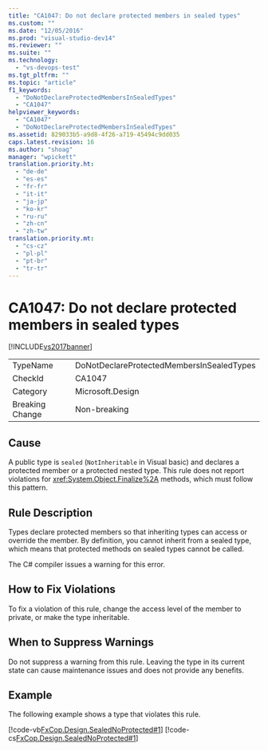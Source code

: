 ```yaml
---
title: "CA1047: Do not declare protected members in sealed types"
ms.custom: ""
ms.date: "12/05/2016"
ms.prod: "visual-studio-dev14"
ms.reviewer: ""
ms.suite: ""
ms.technology: 
  - "vs-devops-test"
ms.tgt_pltfrm: ""
ms.topic: "article"
f1_keywords: 
  - "DoNotDeclareProtectedMembersInSealedTypes"
  - "CA1047"
helpviewer_keywords: 
  - "CA1047"
  - "DoNotDeclareProtectedMembersInSealedTypes"
ms.assetid: 829033b5-a9d8-4f26-a719-45494c9dd035
caps.latest.revision: 16
ms.author: "shoag"
manager: "wpickett"
translation.priority.ht: 
  - "de-de"
  - "es-es"
  - "fr-fr"
  - "it-it"
  - "ja-jp"
  - "ko-kr"
  - "ru-ru"
  - "zh-cn"
  - "zh-tw"
translation.priority.mt: 
  - "cs-cz"
  - "pl-pl"
  - "pt-br"
  - "tr-tr"
---
```

# CA1047: Do not declare protected members in sealed types
[!INCLUDE[vs2017banner](../code-quality/includes/vs2017banner.md)]

|||  
|-|-|  
|TypeName|DoNotDeclareProtectedMembersInSealedTypes|  
|CheckId|CA1047|  
|Category|Microsoft.Design|  
|Breaking Change|Non-breaking|  
  
## Cause  
 A public type is `sealed` (`NotInheritable` in Visual basic) and declares a protected member or a protected nested type. This rule does not report violations for <xref:System.Object.Finalize%2A> methods, which must follow this pattern.  
  
## Rule Description  
 Types declare protected members so that inheriting types can access or override the member. By definition, you cannot inherit from a sealed type, which means that protected methods on sealed types cannot be called.  
  
 The C# compiler issues a warning for this error.  
  
## How to Fix Violations  
 To fix a violation of this rule, change the access level of the member to private, or make the type inheritable.  
  
## When to Suppress Warnings  
 Do not suppress a warning from this rule. Leaving the type in its current state can cause maintenance issues and does not provide any benefits.  
  
## Example  
 The following example shows a type that violates this rule.  
  
 [!code-vb[FxCop.Design.SealedNoProtected#1](../code-quality/codesnippet/VisualBasic/ca1047--do-not-declare-protected-members-in-sealed-types_1.vb)]
 [!code-cs[FxCop.Design.SealedNoProtected#1](../code-quality/codesnippet/CSharp/ca1047--do-not-declare-protected-members-in-sealed-types_1.cs)]